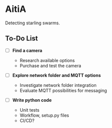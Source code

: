# AitiA

Detecting starling swarms.

## To-Do List

- [ ] **Find a camera**
  - Research available options
  - Purchase and test the camera

- [ ] **Explore network folder and MQTT options**
  - Investigate network folder integration
  - Evaluate MQTT possibilities for messaging
    
- [ ] **Write python code**
  - Unit tests
  - Workflow, setup.py files
  - CI/CD?
